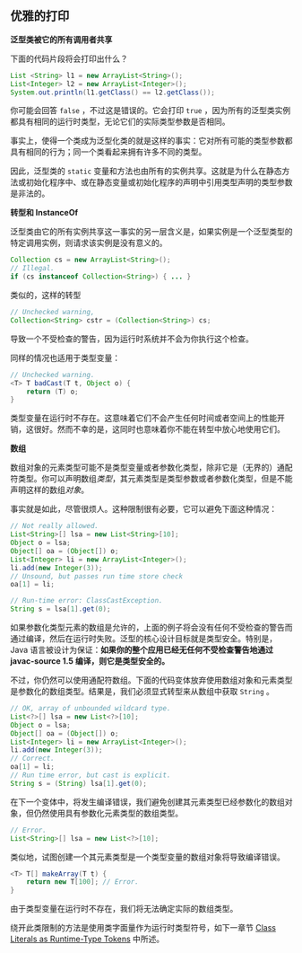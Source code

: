 ## 优雅的打印

**泛型类被它的所有调用者共享**

下面的代码片段将会打印出什么？

```java
List <String> l1 = new ArrayList<String>();
List<Integer> l2 = new ArrayList<Integer>();
System.out.println(l1.getClass() == l2.getClass());
```

你可能会回答 `false` ，不过这是错误的。它会打印 `true` ，因为所有的泛型类实例都具有相同的运行时类型，无论它们的实际类型参数是否相同。

事实上，使得一个类成为泛型化类的就是这样的事实：它对所有可能的类型参数都具有相同的行为；同一个类看起来拥有许多不同的类型。

因此，泛型类的 `static` 变量和方法也由所有的实例共享。这就是为什么在静态方法或初始化程序中、或在静态变量或初始化程序的声明中引用类型声明的类型参数是非法的。

**转型和 InstanceOf**

泛型类由它的所有实例共享这一事实的另一层含义是，如果实例是一个泛型类型的特定调用实例，则请求该实例是没有意义的。

```java
Collection cs = new ArrayList<String>();
// Illegal.
if (cs instanceof Collection<String>) { ... }
```

类似的，这样的转型

```java
// Unchecked warning,
Collection<String> cstr = (Collection<String>) cs;
```

导致一个不受检查的警告，因为运行时系统并不会为你执行这个检查。

同样的情况也适用于类型变量：

```java
// Unchecked warning. 
<T> T badCast(T t, Object o) {
    return (T) o;
}
```

类型变量在运行时不存在。这意味着它们不会产生任何时间或者空间上的性能开销，这很好。然而不幸的是，这同时也意味着你不能在转型中放心地使用它们。

**数组**

数组对象的元素类型可能不是类型变量或者参数化类型，除非它是（无界的）通配符类型。你可以声明数组*类型*，其元素类型是类型参数或者参数化类型，但是不能声明这样的数组*对象*。

事实就是如此，尽管很烦人。这种限制很有必要，它可以避免下面这种情况：

```java
// Not really allowed.
List<String>[] lsa = new List<String>[10];
Object o = lsa;
Object[] oa = (Object[]) o;
List<Integer> li = new ArrayList<Integer>();
li.add(new Integer(3));
// Unsound, but passes run time store check
oa[1] = li;

// Run-time error: ClassCastException.
String s = lsa[1].get(0);
```

如果参数化类型元素的数组是允许的，上面的例子将会没有任何不受检查的警告而通过编译，然后在运行时失败。泛型的核心设计目标就是类型安全。特别是，Java 语言被设计为保证：**如果你的整个应用已经无任何不受检查警告地通过 javac-source 1.5 编译，则它是类型安全的。**

不过，你仍然可以使用通配符数组。下面的代码变体放弃使用数组对象和元素类型是参数化的数组类型。结果是，我们必须显式转型来从数组中获取 `String` 。

```java
// OK, array of unbounded wildcard type.
List<?>[] lsa = new List<?>[10];
Object o = lsa;
Object[] oa = (Object[]) o;
List<Integer> li = new ArrayList<Integer>();
li.add(new Integer(3));
// Correct.
oa[1] = li;
// Run time error, but cast is explicit.
String s = (String) lsa[1].get(0);
```

在下一个变体中，将发生编译错误，我们避免创建其元素类型已经参数化的数组对象，但仍然使用具有参数化元素类型的数组类型。

```java
// Error.
List<String>[] lsa = new List<?>[10];
```

类似地，试图创建一个其元素类型是一个类型变量的数组对象将导致编译错误。

```java
<T> T[] makeArray(T t) {
    return new T[100]; // Error.
}
```

由于类型变量在运行时不存在，我们将无法确定实际的数组类型。

绕开此类限制的方法是使用类字面量作为运行时类型符号，如下一章节 [Class Literals as Runtime-Type Tokens](https://docs.oracle.com/javase/tutorial/extra/generics/literals.html) 中所述。


